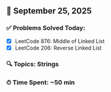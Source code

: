 ## 📅 September 25, 2025

### ✅ Problems Solved Today:
- [x] LeetCode 876: Middle of Linked List
- [x] LeetCode 206: Reverse Linked List

### 🔍 Topics: Strings
### ⏱ Time Spent: ~50 min
